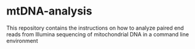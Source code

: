 # mtDNA-analysis
This repository contains the instructions on how to analyze paired end reads from Illumina sequencing of mitochondrial DNA in a command line environment

